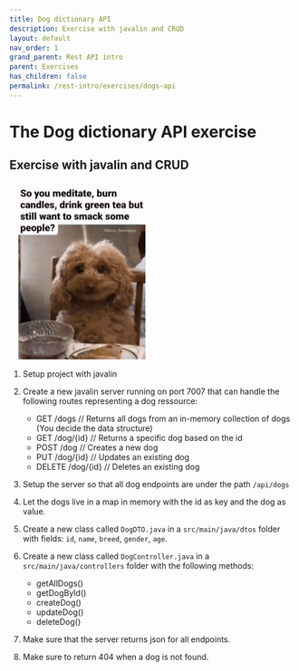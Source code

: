 ```yaml
---
title: Dog dictionary API
description: Exercise with javalin and CRUD
layout: default
nav_order: 1
grand_parent: Rest API intro
parent: Exercises
has_children: false
permalink: /rest-intro/exercises/dogs-api
---
```


# The Dog dictionary API exercise

## Exercise with javalin and CRUD

![Meditative Dog](./images/meditative_dog.gif)

1. Setup project with javalin
2. Create a new javalin server running on port 7007 that can handle the following routes representing a dog ressource:

   - GET /dogs // Returns all dogs from an in-memory collection of dogs (You decide the data structure)
   - GET /dog/{id} // Returns a specific dog based on the id
   - POST /dog // Creates a new dog
   - PUT /dog/{id} // Updates an existing dog
   - DELETE /dog/{id} // Deletes an existing dog
3. Setup the server so that all dog endpoints are under the path `/api/dogs`
4. Let the dogs live in a map in memory with the id as key and the dog as value.
5. Create a new class called `DogDTO.java` in a `src/main/java/dtos` folder with fields: `id`, `name`, `breed`, `gender`, `age`.
6. Create a new class called `DogController.java` in a `src/main/java/controllers` folder with the following methods:
   - getAllDogs()
   - getDogById()
   - createDog()
   - updateDog()
   - deleteDog()
7. Make sure that the server returns json for all endpoints.
8. Make sure to return 404 when a dog is not found.
